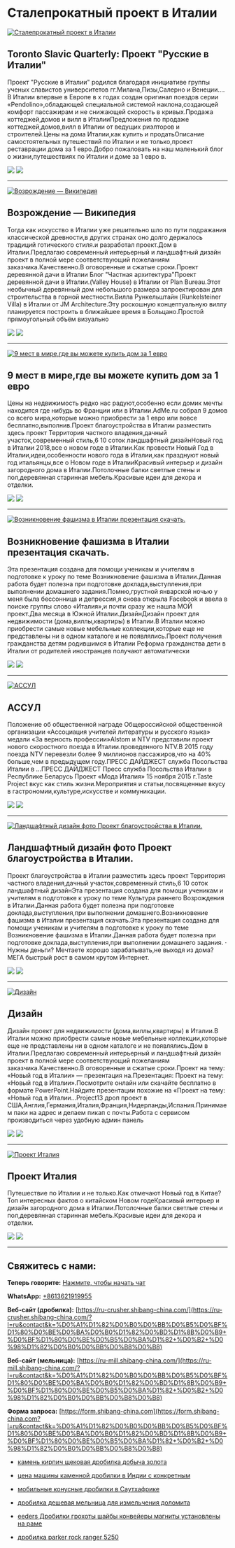 # Сталепрокатный проект в Италии

<a href="https://swt.shibang-china.com/?l=ru&img&k=%D0%A1%D1%82%D0%B0%D0%BB%D0%B5%D0%BF%D1%80%D0%BE%D0%BA%D0%B0%D1%82%D0%BD%D1%8B%D0%B9+%D0%BF%D1%80%D0%BE%D0%B5%D0%BA%D1%82+%D0%B2+%D0%98%D1%82%D0%B0%D0%BB%D0%B8%D0%B8" target="_blank">![Сталепрокатный проект в Италии](http://static.shibang-china.com/all-800x300/1282.jpg)</a>

## Toronto Slavic Quarterly: Проект &quot;Русские в Италии&quot;
Проект &quot;Русские в Италии&quot; родился благодаря инициативе группы ученых славистов университетов гг.Милана,Пизы,Салерно и Венеции.…В Италии впервые в Европе в х годах создан оригинал поездов серии &#171;Pendolino&#187;,обладающей специальной системой наклона,создающей комфорт пассажирам и не снижающей скорость в кривых.Продажа коттеджей,домов и вилл в ИталииПредложения по продаже коттеджей,домов,вилл в Италии от ведущих риэлторов и строителей.Цены на дома Италии,как купить и продатьОписание самостоятельных путешествий по Италии и не только,проект реставрации дома за 1 евро.Добро пожаловать на наш маленький блог о жизни,путешествиях по Италии и доме за 1 евро в.


<a href="https://whatsapp.shibangsoft.com/WhatsApp.php" target="_blank" title="WhatsApp">![](http://static.shibang-china.com/icon/whatsapp.png)</a> <a href="https://swt.shibang-china.com/?l=ru&icon&k=%D0%A1%D1%82%D0%B0%D0%BB%D0%B5%D0%BF%D1%80%D0%BE%D0%BA%D0%B0%D1%82%D0%BD%D1%8B%D0%B9+%D0%BF%D1%80%D0%BE%D0%B5%D0%BA%D1%82+%D0%B2+%D0%98%D1%82%D0%B0%D0%BB%D0%B8%D0%B8" target="_blank">![](http://static.shibang-china.com/icon/chat-ru.png)</a>

---

<a href="https://swt.shibang-china.com/?l=ru&img&k=%D0%A1%D1%82%D0%B0%D0%BB%D0%B5%D0%BF%D1%80%D0%BE%D0%BA%D0%B0%D1%82%D0%BD%D1%8B%D0%B9+%D0%BF%D1%80%D0%BE%D0%B5%D0%BA%D1%82+%D0%B2+%D0%98%D1%82%D0%B0%D0%BB%D0%B8%D0%B8" target="_blank">![Возрождение — Википедия](http://static.shibang-china.com/all-800x300/604.jpg)</a>

## Возрождение — Википедия
Тогда как искусство в Италии уже решительно шло по пути подражания классической древности,в других странах оно долго держалось традиций готического стиля.и разработал проект.Дом в Италии.Предлагаю современный интерьерный и ландшафтный дизайн проект в полной мере соответствующий пожеланиям заказчика.Качественно.В оговоренные и сжатые сроки.Проект деревянной дачи в Италии Блог &quot;Частная архитектура&quot;Проект деревянной дачи в Италии.(Valley House) в Италии от Plan Bureau.Этот необычный деревянный дом небольшого размера запроектирован для строительства в горной местности.Вилла Рункельштайн (Runkelsteiner Villa) в Италии от JM Architecture.Эту роскошную концептуальную виллу планируется построить в ближайшее время в Больцано.Простой прямоугольный объём визуально


<a href="https://whatsapp.shibangsoft.com/WhatsApp.php" target="_blank" title="WhatsApp">![](http://static.shibang-china.com/icon/whatsapp.png)</a> <a href="https://swt.shibang-china.com/?l=ru&icon&k=%D0%A1%D1%82%D0%B0%D0%BB%D0%B5%D0%BF%D1%80%D0%BE%D0%BA%D0%B0%D1%82%D0%BD%D1%8B%D0%B9+%D0%BF%D1%80%D0%BE%D0%B5%D0%BA%D1%82+%D0%B2+%D0%98%D1%82%D0%B0%D0%BB%D0%B8%D0%B8" target="_blank">![](http://static.shibang-china.com/icon/chat-ru.png)</a>

---

<a href="https://swt.shibang-china.com/?l=ru&img&k=%D0%A1%D1%82%D0%B0%D0%BB%D0%B5%D0%BF%D1%80%D0%BE%D0%BA%D0%B0%D1%82%D0%BD%D1%8B%D0%B9+%D0%BF%D1%80%D0%BE%D0%B5%D0%BA%D1%82+%D0%B2+%D0%98%D1%82%D0%B0%D0%BB%D0%B8%D0%B8" target="_blank">![9 мест в мире,где вы можете купить дом за 1 евро](http://static.shibang-china.com/all-800x300/838.jpg)</a>

## 9 мест в мире,где вы можете купить дом за 1 евро
Цены на недвижимость редко нас радуют,особенно если домик мечты находится где нибудь во Франции или в Италии.AdMe.ru собрал 9 домов со всего мира,которые можно приобрести за 1 евро или вовсе бесплатно,выполнив.Проект благоустройства в Италии разместить здесь проект Территория частного владения,дачный участок,современный стиль,6 10 соток ландшафтный дизайнНовый год в Италии 2018,все о новом годе в Италии.Как провести Новый Год в Италии,идеи,особенности нового года в Италии,как празднуют новый год итальянцы,все о Новом годе в ИталииКрасивый интерьер и дизайн загородного дома в Италии.Потолочные балки светлые стены и пол,деревянная старинная мебель.Красивые идеи для декора и отделки.


<a href="https://whatsapp.shibangsoft.com/WhatsApp.php" target="_blank" title="WhatsApp">![](http://static.shibang-china.com/icon/whatsapp.png)</a> <a href="https://swt.shibang-china.com/?l=ru&icon&k=%D0%A1%D1%82%D0%B0%D0%BB%D0%B5%D0%BF%D1%80%D0%BE%D0%BA%D0%B0%D1%82%D0%BD%D1%8B%D0%B9+%D0%BF%D1%80%D0%BE%D0%B5%D0%BA%D1%82+%D0%B2+%D0%98%D1%82%D0%B0%D0%BB%D0%B8%D0%B8" target="_blank">![](http://static.shibang-china.com/icon/chat-ru.png)</a>

---

<a href="https://swt.shibang-china.com/?l=ru&img&k=%D0%A1%D1%82%D0%B0%D0%BB%D0%B5%D0%BF%D1%80%D0%BE%D0%BA%D0%B0%D1%82%D0%BD%D1%8B%D0%B9+%D0%BF%D1%80%D0%BE%D0%B5%D0%BA%D1%82+%D0%B2+%D0%98%D1%82%D0%B0%D0%BB%D0%B8%D0%B8" target="_blank">![Возникновение фашизма в Италии презентация скачать.](http://static.shibang-china.com/all-800x300/582.jpg)</a>

## Возникновение фашизма в Италии презентация скачать.
Эта презентация создана для помощи ученикам и учителям в подготовке к уроку по теме Возникновение фашизма в Италии.Данная работа будет полезна при подготовке доклада,выступления,при выполнении домашнего задания.Помню,грустной январской ночью у меня была бессонница и депрессия,я снова открыла Facebook и ввела в поиске группы слово &#171;Италия&#187;,и почти сразу же нашла МОЙ проект.Два месяца в Южной Италии.ДизайнДизайн проект для недвижимости (дома,виллы,квартиры) в Италии.В Италии можно приобрести самые новые мебельные коллекции,которые еще не представлены ни в одном каталоге и не появлялись.Проект получения гражданства детям родившимся в Италии Реформа гражданства дети в Италии от родителей иностранцев получают автоматически


<a href="https://whatsapp.shibangsoft.com/WhatsApp.php" target="_blank" title="WhatsApp">![](http://static.shibang-china.com/icon/whatsapp.png)</a> <a href="https://swt.shibang-china.com/?l=ru&icon&k=%D0%A1%D1%82%D0%B0%D0%BB%D0%B5%D0%BF%D1%80%D0%BE%D0%BA%D0%B0%D1%82%D0%BD%D1%8B%D0%B9+%D0%BF%D1%80%D0%BE%D0%B5%D0%BA%D1%82+%D0%B2+%D0%98%D1%82%D0%B0%D0%BB%D0%B8%D0%B8" target="_blank">![](http://static.shibang-china.com/icon/chat-ru.png)</a>

---

<a href="https://swt.shibang-china.com/?l=ru&img&k=%D0%A1%D1%82%D0%B0%D0%BB%D0%B5%D0%BF%D1%80%D0%BE%D0%BA%D0%B0%D1%82%D0%BD%D1%8B%D0%B9+%D0%BF%D1%80%D0%BE%D0%B5%D0%BA%D1%82+%D0%B2+%D0%98%D1%82%D0%B0%D0%BB%D0%B8%D0%B8" target="_blank">![АССУЛ](http://static.shibang-china.com/all-800x300/1018.jpg)</a>

## АССУЛ
Положение об общественной награде Общероссийской общественной организации &#171;Ассоциация учителей литературы и русского языка&#187; медали &#171;За верность профессии&#187;Alstom и NTV представили проект нового скоростного поезда в Италии.проведенного NTV.В 2015 году поезда NTV перевезли более 9 миллионов пассажиров,что на 40% больше,чем в предыдущем году.ПРЕСС ДАЙДЖЕСТ служба Посольства Италии в …ПРЕСС ДАЙДЖЕСТ Пресс служба Посольства Италии в Республике Беларусь Проект &#171;Мода Италия&#187; 15 ноября 2015 г.Taste Project вкус как стиль жизни.Мероприятия и статьи,посвященные вкусу в гастрономии,культуре,искусстве и коммуникации.


<a href="https://whatsapp.shibangsoft.com/WhatsApp.php" target="_blank" title="WhatsApp">![](http://static.shibang-china.com/icon/whatsapp.png)</a> <a href="https://swt.shibang-china.com/?l=ru&icon&k=%D0%A1%D1%82%D0%B0%D0%BB%D0%B5%D0%BF%D1%80%D0%BE%D0%BA%D0%B0%D1%82%D0%BD%D1%8B%D0%B9+%D0%BF%D1%80%D0%BE%D0%B5%D0%BA%D1%82+%D0%B2+%D0%98%D1%82%D0%B0%D0%BB%D0%B8%D0%B8" target="_blank">![](http://static.shibang-china.com/icon/chat-ru.png)</a>

---

<a href="https://swt.shibang-china.com/?l=ru&img&k=%D0%A1%D1%82%D0%B0%D0%BB%D0%B5%D0%BF%D1%80%D0%BE%D0%BA%D0%B0%D1%82%D0%BD%D1%8B%D0%B9+%D0%BF%D1%80%D0%BE%D0%B5%D0%BA%D1%82+%D0%B2+%D0%98%D1%82%D0%B0%D0%BB%D0%B8%D0%B8" target="_blank">![Ландшафтный дизайн фото Проект благоустройства в Италии.](http://static.shibang-china.com/all-800x300/179.jpg)</a>

## Ландшафтный дизайн фото Проект благоустройства в Италии.
Проект благоустройства в Италии разместить здесь проект Территория частного владения,дачный участок,современный стиль,6 10 соток ландшафтный дизайнЭта презентация создана для помощи ученикам и учителям в подготовке к уроку по теме Культура раннего Возрождения в Италии.Данная работа будет полезна при подготовке доклада,выступления,при выполнении домашнего.Возникновение фашизма в Италии презентация скачать.Эта презентация создана для помощи ученикам и учителям в подготовке к уроку по теме Возникновение фашизма в Италии.Данная работа будет полезна при подготовке доклада,выступления,при выполнении домашнего задания.&nbsp;&#0183;&#32;Нужны деньги? Мечтаете хорошо зарабатывать,не выходя из дома? МЕГА быстрый рост в самом крутом Интернет.


<a href="https://whatsapp.shibangsoft.com/WhatsApp.php" target="_blank" title="WhatsApp">![](http://static.shibang-china.com/icon/whatsapp.png)</a> <a href="https://swt.shibang-china.com/?l=ru&icon&k=%D0%A1%D1%82%D0%B0%D0%BB%D0%B5%D0%BF%D1%80%D0%BE%D0%BA%D0%B0%D1%82%D0%BD%D1%8B%D0%B9+%D0%BF%D1%80%D0%BE%D0%B5%D0%BA%D1%82+%D0%B2+%D0%98%D1%82%D0%B0%D0%BB%D0%B8%D0%B8" target="_blank">![](http://static.shibang-china.com/icon/chat-ru.png)</a>

---

<a href="https://swt.shibang-china.com/?l=ru&img&k=%D0%A1%D1%82%D0%B0%D0%BB%D0%B5%D0%BF%D1%80%D0%BE%D0%BA%D0%B0%D1%82%D0%BD%D1%8B%D0%B9+%D0%BF%D1%80%D0%BE%D0%B5%D0%BA%D1%82+%D0%B2+%D0%98%D1%82%D0%B0%D0%BB%D0%B8%D0%B8" target="_blank">![Дизайн](http://static.shibang-china.com/all-800x300/1210.jpg)</a>

## Дизайн
Дизайн проект для недвижимости (дома,виллы,квартиры) в Италии.В Италии можно приобрести самые новые мебельные коллекции,которые еще не представлены ни в одном каталоге и не появлялись.Дом в Италии.Предлагаю современный интерьерный и ландшафтный дизайн проект в полной мере соответствующий пожеланиям заказчика.Качественно.В оговоренные и сжатые сроки.Проект на тему: &#171;Новый год в Италии&#187; — презентация на.Презентация: Проект на тему: &#171;Новый год в Италии&#187;.Посмотрите онлайн или скачайте бесплатно в формате PowerPoint.Найдите презентации похожие на &#171;Проект на тему: &#171;Новый год в Италии…Project13 дроп проект в США,Англия,Германия,Италия,Франция,Нидерланды,Испания.Принимаем паки на адрес и делаем пикап с почты.Работа с сервисом производиться через удобную админ панель


<a href="https://whatsapp.shibangsoft.com/WhatsApp.php" target="_blank" title="WhatsApp">![](http://static.shibang-china.com/icon/whatsapp.png)</a> <a href="https://swt.shibang-china.com/?l=ru&icon&k=%D0%A1%D1%82%D0%B0%D0%BB%D0%B5%D0%BF%D1%80%D0%BE%D0%BA%D0%B0%D1%82%D0%BD%D1%8B%D0%B9+%D0%BF%D1%80%D0%BE%D0%B5%D0%BA%D1%82+%D0%B2+%D0%98%D1%82%D0%B0%D0%BB%D0%B8%D0%B8" target="_blank">![](http://static.shibang-china.com/icon/chat-ru.png)</a>

---

<a href="https://swt.shibang-china.com/?l=ru&img&k=%D0%A1%D1%82%D0%B0%D0%BB%D0%B5%D0%BF%D1%80%D0%BE%D0%BA%D0%B0%D1%82%D0%BD%D1%8B%D0%B9+%D0%BF%D1%80%D0%BE%D0%B5%D0%BA%D1%82+%D0%B2+%D0%98%D1%82%D0%B0%D0%BB%D0%B8%D0%B8" target="_blank">![Проект Италия](http://static.shibang-china.com/all-800x300/1337.jpg)</a>

## Проект Италия
Путешествие по Италии и не только.Как отмечают Новый год в Китае? Топ интересных фактов о китайском Новом годеКрасивый интерьер и дизайн загородного дома в Италии.Потолочные балки светлые стены и пол,деревянная старинная мебель.Красивые идеи для декора и отделки.

<a href="https://whatsapp.shibangsoft.com/WhatsApp.php" target="_blank" title="WhatsApp">![](http://static.shibang-china.com/icon/whatsapp.png)</a> <a href="https://swt.shibang-china.com/?l=ru&icon&k=%D0%A1%D1%82%D0%B0%D0%BB%D0%B5%D0%BF%D1%80%D0%BE%D0%BA%D0%B0%D1%82%D0%BD%D1%8B%D0%B9+%D0%BF%D1%80%D0%BE%D0%B5%D0%BA%D1%82+%D0%B2+%D0%98%D1%82%D0%B0%D0%BB%D0%B8%D0%B8" target="_blank">![](http://static.shibang-china.com/icon/chat-ru.png)</a>

---
## Свяжитесь с нами:

**Теперь говорите:** [Нажмите, чтобы начать чат](https://swt.shibang-china.com?l=ru&contact&k=%D0%A1%D1%82%D0%B0%D0%BB%D0%B5%D0%BF%D1%80%D0%BE%D0%BA%D0%B0%D1%82%D0%BD%D1%8B%D0%B9+%D0%BF%D1%80%D0%BE%D0%B5%D0%BA%D1%82+%D0%B2+%D0%98%D1%82%D0%B0%D0%BB%D0%B8%D0%B8)

**WhatsApp:**  [+8613621919955](https://whatsapp.shibangsoft.com/WhatsApp.php)

**Веб-сайт (дробилка):** [https://ru-crusher.shibang-china.com/](https://ru-crusher.shibang-china.com/?l=ru&contact&k=%D0%A1%D1%82%D0%B0%D0%BB%D0%B5%D0%BF%D1%80%D0%BE%D0%BA%D0%B0%D1%82%D0%BD%D1%8B%D0%B9+%D0%BF%D1%80%D0%BE%D0%B5%D0%BA%D1%82+%D0%B2+%D0%98%D1%82%D0%B0%D0%BB%D0%B8%D0%B8)

**Веб-сайт (мельница):** [https://ru-mill.shibang-china.com/](https://ru-mill.shibang-china.com/?l=ru&contact&k=%D0%A1%D1%82%D0%B0%D0%BB%D0%B5%D0%BF%D1%80%D0%BE%D0%BA%D0%B0%D1%82%D0%BD%D1%8B%D0%B9+%D0%BF%D1%80%D0%BE%D0%B5%D0%BA%D1%82+%D0%B2+%D0%98%D1%82%D0%B0%D0%BB%D0%B8%D0%B8)

**Форма запроса:** [https://form.shibang-china.com](https://form.shibang-china.com?l=ru&contact&k=%D0%A1%D1%82%D0%B0%D0%BB%D0%B5%D0%BF%D1%80%D0%BE%D0%BA%D0%B0%D1%82%D0%BD%D1%8B%D0%B9+%D0%BF%D1%80%D0%BE%D0%B5%D0%BA%D1%82+%D0%B2+%D0%98%D1%82%D0%B0%D0%BB%D0%B8%D0%B8)

* [камень кирпич щековая дробилка добыча золота](../122/%D0%BA%D0%B0%D0%BC%D0%B5%D0%BD%D1%8C%20%D0%BA%D0%B8%D1%80%D0%BF%D0%B8%D1%87%20%D1%89%D0%B5%D0%BA%D0%BE%D0%B2%D0%B0%D1%8F%20%D0%B4%D1%80%D0%BE%D0%B1%D0%B8%D0%BB%D0%BA%D0%B0%20%D0%B4%D0%BE%D0%B1%D1%8B%D1%87%D0%B0%20%D0%B7%D0%BE%D0%BB%D0%BE%D1%82%D0%B0.md)

* [цена машины каменной дробилки в Индии с конкретным](../125/%D1%86%D0%B5%D0%BD%D0%B0%20%D0%BC%D0%B0%D1%88%D0%B8%D0%BD%D1%8B%20%D0%BA%D0%B0%D0%BC%D0%B5%D0%BD%D0%BD%D0%BE%D0%B9%20%D0%B4%D1%80%D0%BE%D0%B1%D0%B8%D0%BB%D0%BA%D0%B8%20%D0%B2%20%D0%98%D0%BD%D0%B4%D0%B8%D0%B8%20%D1%81%20%D0%BA%D0%BE%D0%BD%D0%BA%D1%80%D0%B5%D1%82%D0%BD%D1%8B%D0%BC.md)

* [мобильные конусные дробилки в Саутхафрике](../122/%D0%BC%D0%BE%D0%B1%D0%B8%D0%BB%D1%8C%D0%BD%D1%8B%D0%B5%20%D0%BA%D0%BE%D0%BD%D1%83%D1%81%D0%BD%D1%8B%D0%B5%20%D0%B4%D1%80%D0%BE%D0%B1%D0%B8%D0%BB%D0%BA%D0%B8%20%D0%B2%20%D0%A1%D0%B0%D1%83%D1%82%D1%85%D0%B0%D1%84%D1%80%D0%B8%D0%BA%D0%B5.md)

* [дробилка дешевая мельница для измельчения доломита](../122/%D0%B4%D1%80%D0%BE%D0%B1%D0%B8%D0%BB%D0%BA%D0%B0%20%D0%B4%D0%B5%D1%88%D0%B5%D0%B2%D0%B0%D1%8F%20%D0%BC%D0%B5%D0%BB%D1%8C%D0%BD%D0%B8%D1%86%D0%B0%20%D0%B4%D0%BB%D1%8F%20%D0%B8%D0%B7%D0%BC%D0%B5%D0%BB%D1%8C%D1%87%D0%B5%D0%BD%D0%B8%D1%8F%20%D0%B4%D0%BE%D0%BB%D0%BE%D0%BC%D0%B8%D1%82%D0%B0.md)

* [eeders Дробилки грохоты шайбы конвейеры магниты установлены на раме](../125/eeders%20%D0%94%D1%80%D0%BE%D0%B1%D0%B8%D0%BB%D0%BA%D0%B8%20%D0%B3%D1%80%D0%BE%D1%85%D0%BE%D1%82%D1%8B%20%D1%88%D0%B0%D0%B9%D0%B1%D1%8B%20%D0%BA%D0%BE%D0%BD%D0%B2%D0%B5%D0%B9%D0%B5%D1%80%D1%8B%20%D0%BC%D0%B0%D0%B3%D0%BD%D0%B8%D1%82%D1%8B%20%D1%83%D1%81%D1%82%D0%B0%D0%BD%D0%BE%D0%B2%D0%BB%D0%B5%D0%BD%D1%8B%20%D0%BD%D0%B0%20%D1%80%D0%B0%D0%BC%D0%B5.md)

* [дробилка parker rock ranger 5250](../121/%D0%B4%D1%80%D0%BE%D0%B1%D0%B8%D0%BB%D0%BA%D0%B0%20parker%20rock%20ranger%205250.md)